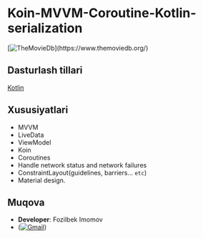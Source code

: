 # Koin-MVVM-Coroutine-Kotlin-serialization

[![TheMovieDb](http://image.tmdb.org/t/p/w1920_and_h600_multi_faces_filter(duotone,032541,01b4e4)/6LfVuZBiOOCtqch5Ukspjb9y0EB.jpg)](https://www.themoviedb.org/)

## Dasturlash tillari

[Kotlin](https://kotlinlang.org/)

## Xususiyatlari

*   MVVM
*   LiveData
*   ViewModel
*   Koin
*   Coroutines
*   Handle network status and network failures
*   ConstraintLayout(guidelines, barriers... `etc`)
*   Material design.

## Muqova
- **Developer**: Fozilbek Imomov
- ([![Gmail](https://ssl.gstatic.com/ui/v1/icons/mail/rfr/logo_gmail_lockup_default_1x.png)](https://mailto:fozilbekimomov@gmail.com?Subject=Hello%20Fozilbek%20Imomov))

